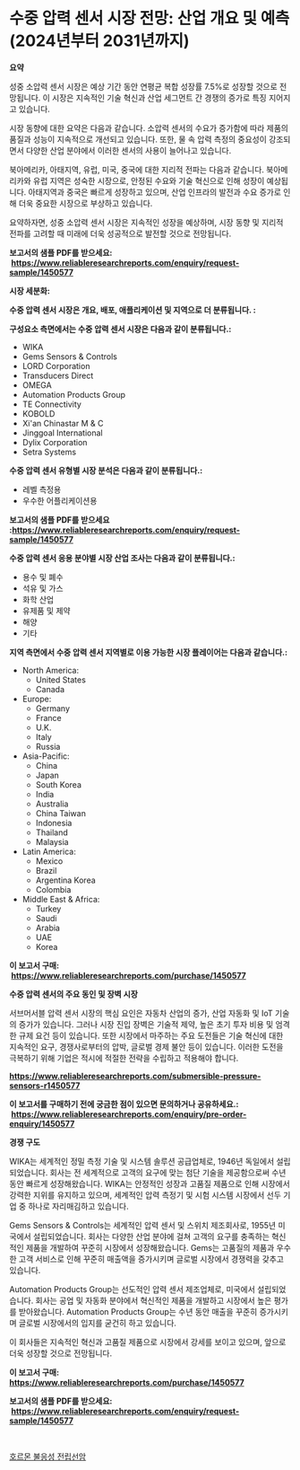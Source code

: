 <p><h1>수중 압력 센서 시장 전망: 산업 개요 및 예측 (2024년부터 2031년까지)</h1></p><p><strong>요약</strong></p>
<p><p>성중 소압력 센서 시장은 예상 기간 동안 연평균 복합 성장률 7.5%로 성장할 것으로 전망됩니다. 이 시장은 지속적인 기술 혁신과 산업 세그먼트 간 경쟁의 증가로 특징 지어지고 있습니다.</p><p>시장 동향에 대한 요약은 다음과 같습니다. 소압력 센서의 수요가 증가함에 따라 제품의 품질과 성능이 지속적으로 개선되고 있습니다. 또한, 물 속 압력 측정의 중요성이 강조되면서 다양한 산업 분야에서 이러한 센서의 사용이 늘어나고 있습니다.</p><p>북아메리카, 아태지역, 유럽, 미국, 중국에 대한 지리적 전파는 다음과 같습니다. 북아메리카와 유럽 지역은 성숙한 시장으로, 안정된 수요와 기술 혁신으로 인해 성장이 예상됩니다. 아태지역과 중국은 빠르게 성장하고 있으며, 산업 인프라의 발전과 수요 증가로 인해 더욱 중요한 시장으로 부상하고 있습니다.</p><p>요약하자면, 성중 소압력 센서 시장은 지속적인 성장을 예상하며, 시장 동향 및 지리적 전파를 고려할 때 미래에 더욱 성공적으로 발전할 것으로 전망됩니다.</p></p>
<p><strong>보고서의 샘플 PDF를 받으세요: &nbsp;<a href="https://www.reliableresearchreports.com/enquiry/request-sample/1450577">https://www.reliableresearchreports.com/enquiry/request-sample/1450577</a></strong></p>
<p><strong>시장 세분화:</strong></p>
<p><strong> 수중 압력 센서 시장은 개요, 배포, 애플리케이션 및 지역으로 더 분류됩니다. :</strong></p>
<p><strong>구성요소 측면에서는 수중 압력 센서 시장은 다음과 같이 분류됩니다.:</strong></p>
<p><ul><li>WIKA</li><li>Gems Sensors & Controls</li><li>LORD Corporation</li><li>Transducers Direct</li><li>OMEGA</li><li>Automation Products Group</li><li>TE Connectivity</li><li>KOBOLD</li><li>Xi'an Chinastar M & C</li><li>Jinggoal International</li><li>Dylix Corporation</li><li>Setra Systems</li></ul></p>
<p><strong> 수중 압력 센서 유형별 시장 분석은 다음과 같이 분류됩니다.:</strong></p>
<p><ul><li>레벨 측정용</li><li>우수한 어플리케이션용</li></ul></p>
<p><strong>보고서의 샘플 PDF를 받으세요 :<a href="https://www.reliableresearchreports.com/enquiry/request-sample/1450577">https://www.reliableresearchreports.com/enquiry/request-sample/1450577</a></strong></p>
<p><strong> 수중 압력 센서 응용 분야별 시장 산업 조사는 다음과 같이 분류됩니다.:</strong></p>
<p><ul><li>용수 및 폐수</li><li>석유 및 가스</li><li>화학 산업</li><li>유제품 및 제약</li><li>해양</li><li>기타</li></ul></p>
<p><strong>지역 측면에서 수중 압력 센서 지역별로 이용 가능한 시장 플레이어는 다음과 같습니다.:</strong></p>
<p><ul>
    <li>
        North America:
        <ul>
            <li>United States</li>
            <li>Canada</li>
        </ul>
    </li>
    <li>
        Europe:
        <ul>
            <li>Germany</li>
            <li>France</li>
            <li>U.K.</li>
            <li>Italy</li>
            <li>Russia</li>
        </ul>
    </li>
    <li>
        Asia-Pacific:
        <ul>
            <li>China</li>
            <li>Japan</li>
            <li>South Korea</li>
            <li>India</li>
            <li>Australia</li>
            <li>China Taiwan</li>
            <li>Indonesia</li>
            <li>Thailand</li>
            <li>Malaysia</li>
        </ul>
    </li>
    <li>
        Latin America:
        <ul>
            <li>Mexico</li>
            <li>Brazil</li>
            <li>Argentina Korea</li>
            <li>Colombia</li>
        </ul>
    </li>
    <li>
        Middle East & Africa:
        <ul>
            <li>Turkey</li>
            <li>Saudi</li>
            <li>Arabia</li>
            <li>UAE</li>
            <li>Korea</li>
        </ul>
    </li>
    </ul></p>
<p><strong>이 보고서 구매: &nbsp;<a href="https://www.reliableresearchreports.com/purchase/1450577">https://www.reliableresearchreports.com/purchase/1450577</a></strong></p>
<p><strong>수중 압력 센서의 주요 동인 및 장벽 시장</strong></p>
<p><p>서브머서블 압력 센서 시장의 핵심 요인은 자동차 산업의 증가, 산업 자동화 및 IoT 기술의 증가가 있습니다. 그러나 시장 진입 장벽은 기술적 제약, 높은 초기 투자 비용 및 엄격한 규제 요건 등이 있습니다. 또한 시장에서 마주하는 주요 도전들은 기술 혁신에 대한 지속적인 요구, 경쟁사로부터의 압박, 글로벌 경제 불안 등이 있습니다. 이러한 도전을 극복하기 위해 기업은 적시에 적절한 전략을 수립하고 적용해야 합니다.</p></p>
<p><strong><a href="https://www.reliableresearchreports.com/submersible-pressure-sensors-r1450577">https://www.reliableresearchreports.com/submersible-pressure-sensors-r1450577</a></strong></p>
<p><strong>이 보고서를 구매하기 전에 궁금한 점이 있으면 문의하거나 공유하세요.: &nbsp;<a href="https://www.reliableresearchreports.com/enquiry/pre-order-enquiry/1450577">https://www.reliableresearchreports.com/enquiry/pre-order-enquiry/1450577</a></strong></p>
<p><strong>경쟁 구도</strong></p>
<p><p>WIKA는 세계적인 정밀 측정 기술 및 시스템 솔루션 공급업체로, 1946년 독일에서 설립되었습니다. 회사는 전 세계적으로 고객의 요구에 맞는 첨단 기술을 제공함으로써 수년 동안 빠르게 성장해왔습니다. WIKA는 안정적인 성장과 고품질 제품으로 인해 시장에서 강력한 지위를 유지하고 있으며, 세계적인 압력 측정기 및 시험 시스템 시장에서 선두 기업 중 하나로 자리매김하고 있습니다.</p><p>Gems Sensors & Controls는 세계적인 압력 센서 및 스위치 제조회사로, 1955년 미국에서 설립되었습니다. 회사는 다양한 산업 분야에 걸쳐 고객의 요구를 충족하는 혁신적인 제품을 개발하여 꾸준히 시장에서 성장해왔습니다. Gems는 고품질의 제품과 우수한 고객 서비스로 인해 꾸준히 매출액을 증가시키며 글로벌 시장에서 경쟁력을 갖추고 있습니다.</p><p>Automation Products Group는 선도적인 압력 센서 제조업체로, 미국에서 설립되었습니다. 회사는 공업 및 자동화 분야에서 혁신적인 제품을 개발하고 시장에서 높은 평가를 받아왔습니다. Automation Products Group는 수년 동안 매출을 꾸준히 증가시키며 글로벌 시장에서의 입지를 굳건히 하고 있습니다.</p><p>이 회사들은 지속적인 혁신과 고품질 제품으로 시장에서 강세를 보이고 있으며, 앞으로 더욱 성장할 것으로 전망됩니다.</p></p>
<p><strong>이 보고서 구매: &nbsp; <a href="https://www.reliableresearchreports.com/purchase/1450577">https://www.reliableresearchreports.com/purchase/1450577</a></strong></p>
<p><strong>보고서의 샘플 PDF를 받으세요: &nbsp;<a href="https://www.reliableresearchreports.com/enquiry/request-sample/1450577">https://www.reliableresearchreports.com/enquiry/request-sample/1450577</a></strong><strong></strong></p>
<p>&nbsp;</p>
<p><p><a href="https://medium.com/@minimini78678/%ED%98%B8%EB%A5%B4%EB%AA%AC-%EB%B6%88%EC%9D%91%EC%84%B1-%EC%A0%84%EB%A6%BD%EC%84%A0%EC%95%94-%EC%8B%9C%EC%9E%A5-%EA%B7%9C%EB%AA%A8-cagr-%ED%8A%B8%EB%A0%8C%EB%93%9C-2024-2030-f929ca8ed7e4">호르몬 불응성 전립선암</a></p></p>